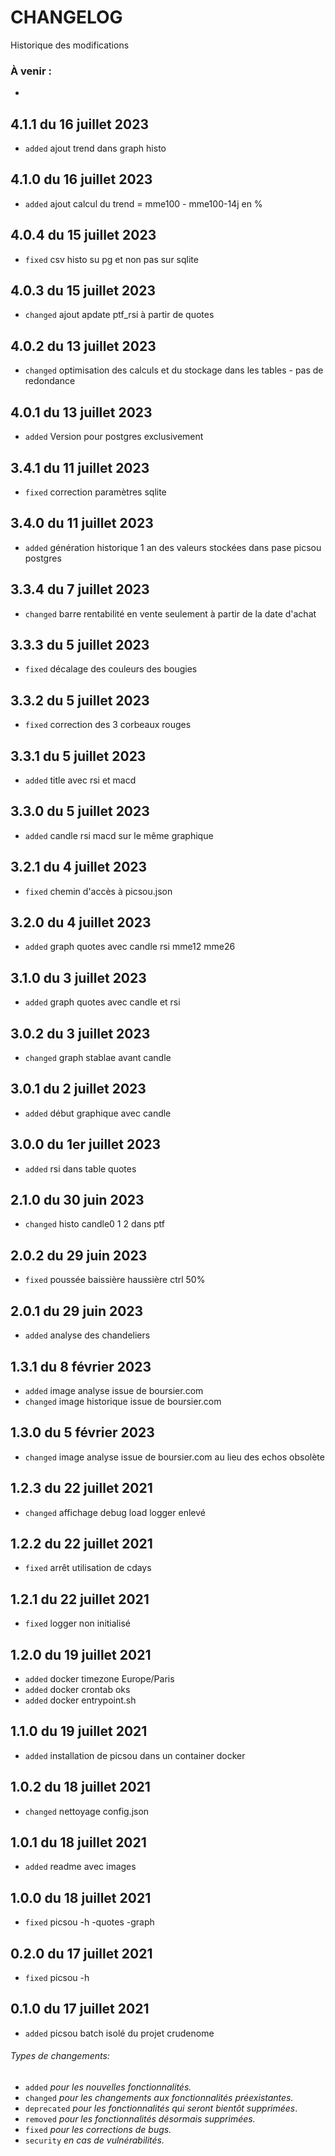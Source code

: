 # CHANGELOG

Historique des modifications

### À venir :
-

4.1.1 du 16 juillet 2023
------------------------
- `added` ajout trend dans graph histo

4.1.0 du 16 juillet 2023
------------------------
- `added` ajout calcul du trend = mme100 - mme100-14j en %

4.0.4 du 15 juillet 2023
------------------------
- `fixed` csv histo su pg et non pas sur sqlite

4.0.3 du 15 juillet 2023
------------------------
- `changed` ajout apdate ptf_rsi à partir de quotes

4.0.2 du 13 juillet 2023
------------------------
- `changed` optimisation des calculs et du stockage dans les tables - pas de redondance

4.0.1 du 13 juillet 2023
------------------------
- `added` Version pour postgres exclusivement

3.4.1 du 11 juillet 2023
----------------------
- `fixed` correction paramètres sqlite

3.4.0 du 11 juillet 2023
----------------------
- `added` génération historique 1 an des valeurs stockées dans pase picsou postgres

3.3.4 du 7 juillet 2023
----------------------
- `changed` barre rentabilité en vente seulement à partir de la date d'achat

3.3.3 du 5 juillet 2023
----------------------
- `fixed` décalage des couleurs des bougies

3.3.2 du 5 juillet 2023
----------------------
- `fixed` correction des 3 corbeaux rouges

3.3.1 du 5 juillet 2023
----------------------
- `added` title avec rsi et macd

3.3.0 du 5 juillet 2023
----------------------
- `added` candle rsi macd sur le même graphique

3.2.1 du 4 juillet 2023
----------------------
- `fixed` chemin d'accès à picsou.json

3.2.0 du 4 juillet 2023
----------------------
- `added` graph quotes avec candle rsi mme12 mme26

3.1.0 du 3 juillet 2023
----------------------
- `added` graph quotes avec candle et rsi

3.0.2 du 3 juillet 2023
----------------------
- `changed` graph stablae avant candle

3.0.1 du 2 juillet 2023
----------------------
- `added` début graphique avec candle

3.0.0 du 1er juillet 2023
----------------------
- `added` rsi dans table quotes

2.1.0 du 30 juin 2023
----------------------
- `changed` histo candle0 1 2 dans ptf

2.0.2 du 29 juin 2023
----------------------
- `fixed` poussée baissière haussière ctrl 50%

2.0.1 du 29 juin 2023
----------------------
- `added` analyse des chandeliers

1.3.1 du 8 février 2023
----------------------
- `added` image analyse issue de boursier.com
- `changed` image historique issue de boursier.com

1.3.0 du 5 février 2023
----------------------
- `changed` image analyse issue de boursier.com au lieu des echos obsolète

1.2.3 du 22 juillet 2021
----------------------
- `changed` affichage debug load logger enlevé

1.2.2 du 22 juillet 2021
----------------------
- `fixed` arrêt utilisation de cdays

1.2.1 du 22 juillet 2021
----------------------
- `fixed` logger non initialisé

1.2.0 du 19 juillet 2021
----------------------
- `added` docker timezone Europe/Paris
- `added` docker crontab oks
- `added` docker entrypoint.sh

1.1.0 du 19 juillet 2021
----------------------
- `added` installation de picsou dans un container docker

1.0.2 du 18 juillet 2021
----------------------
- `changed` nettoyage config.json

1.0.1 du 18 juillet 2021
----------------------
- `added` readme avec images

1.0.0 du 18 juillet 2021
----------------------
- `fixed` picsou -h -quotes -graph

0.2.0 du 17 juillet 2021
----------------------
- `fixed` picsou -h

0.1.0 du 17 juillet 2021
----------------------
- `added` picsou batch isolé du projet crudenome

###### Types de changements:
- `added` *pour les nouvelles fonctionnalités.*
- `changed` *pour les changements aux fonctionnalités préexistantes.*
- `deprecated` *pour les fonctionnalités qui seront bientôt supprimées*.
- `removed` *pour les fonctionnalités désormais supprimées.*
- `fixed` *pour les corrections de bugs.*
- `security` *en cas de vulnérabilités.*
